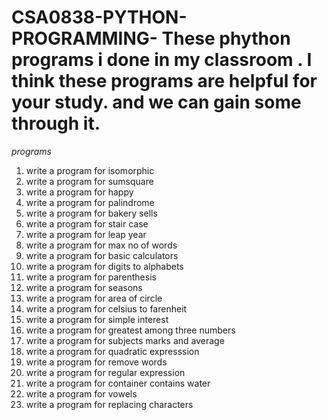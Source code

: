 # CSA0838-PYTHON-PROGRAMMING- These phython programs i done in my classroom . I think these programs are helpful for your study. and we can gain some through it. 
*programs*
1. write a program for isomorphic 
2. write a program for sumsquare
3. write a program for happy
4. write a program for palindrome
5. write a program for bakery sells
6. write a program for stair case
7. write a program for leap year
8. write a program for max  no of words
9. write a program for basic calculators
10. write a program for digits to alphabets
11. write a program for parenthesis
12. write a program for seasons
13. write a program for area of circle
14. write a program for celsius to farenheit
15. write a program for simple interest
16. write a program for greatest among three numbers
17. write a program for subjects marks and average
18. write a program for quadratic expresssion
19. write a program for remove words
20. write a program for regular expression
21. write a program for container contains water
22. write a program for vowels
23. write a program for replacing characters
